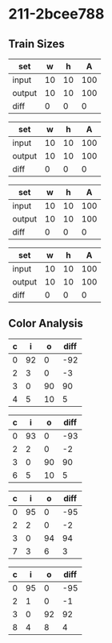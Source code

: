 # 211-2bcee788
## Train Sizes

|set|w|h|A|
|---|---|---|---|
|input|10|10|100|
|output|10|10|100|
|diff|0|0|0|


|set|w|h|A|
|---|---|---|---|
|input|10|10|100|
|output|10|10|100|
|diff|0|0|0|


|set|w|h|A|
|---|---|---|---|
|input|10|10|100|
|output|10|10|100|
|diff|0|0|0|


|set|w|h|A|
|---|---|---|---|
|input|10|10|100|
|output|10|10|100|
|diff|0|0|0|


## Color Analysis

|c|i|o|diff|
|---|---|---|---|
|0|92|0|-92|
|2|3|0|-3|
|3|0|90|90|
|4|5|10|5|


|c|i|o|diff|
|---|---|---|---|
|0|93|0|-93|
|2|2|0|-2|
|3|0|90|90|
|6|5|10|5|


|c|i|o|diff|
|---|---|---|---|
|0|95|0|-95|
|2|2|0|-2|
|3|0|94|94|
|7|3|6|3|


|c|i|o|diff|
|---|---|---|---|
|0|95|0|-95|
|2|1|0|-1|
|3|0|92|92|
|8|4|8|4|

